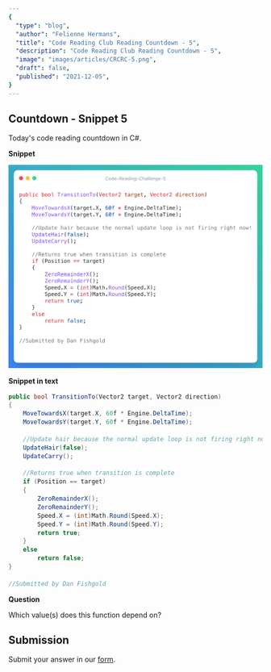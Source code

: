 ```yaml
---
{
  "type": "blog",
  "author": "Felienne Hermans",
  "title": "Code Reading Club Reading Countdown - 5",
  "description": "Code Reading Club Reading Countdown - 5",
  "image": "images/articles/CRCRC-5.png",
  "draft": false,
  "published": "2021-12-05",
}
---
```




## Countdown - Snippet 5

Today's code reading countdown in C#.

**Snippet**

![CRCRC-5](/images/articles/CRCRC-5.png)

**Snippet in text**

```c#
public bool TransitionTo(Vector2 target, Vector2 direction)
{
    MoveTowardsX(target.X, 60f * Engine.DeltaTime);
    MoveTowardsY(target.Y, 60f * Engine.DeltaTime);

    //Update hair because the normal update loop is not firing right now!
    UpdateHair(false);
    UpdateCarry();

    //Returns true when transition is complete
    if (Position == target)
    {
        ZeroRemainderX();
        ZeroRemainderY();
        Speed.X = (int)Math.Round(Speed.X);
        Speed.Y = (int)Math.Round(Speed.Y);
        return true;
    }
    else
      	return false;
}

//Submitted by Dan Fishgold
```



**Question**

Which value(s) does this function depend on?

## Submission

Submit your answer in our [form](https://forms.gle/241ak21gMu1fRada6).
